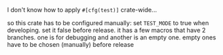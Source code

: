 I don't know how to apply `#[cfg(test)]` crate-wide...

so this crate has to be configured manually: set `TEST_MODE` to true when developing. set it false before release. it has a few macros that have 2 branches. one is for debugging and another is an empty one. empty ones have to be chosen (manually) before release